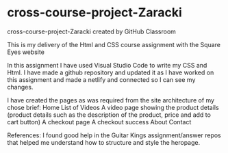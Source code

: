 # cross-course-project-Zaracki
cross-course-project-Zaracki created by GitHub Classroom

This is my delivery of the Html and CSS course assignment with the Square Eyes website

In this assignment I have used Visual Studio Code to write my CSS and Html.
I have made a github repository and updated it as I have worked on this assignment and made a netlify and connected so I can see my changes.

I have created the pages as was required from the site architecture of my chose brief: 
Home
List of Videos
A video page showing the product details (product details such as the description of the product, price and add to cart button)
A checkout page
A checkout success
About
Contact

References: I found good help in the Guitar Kings assignment/answer repos that helped me understand how to structure and style the heropage.
